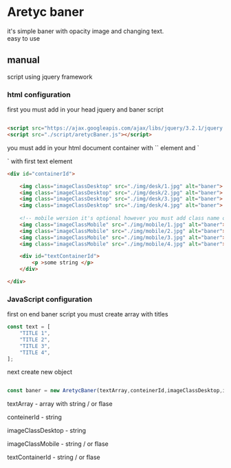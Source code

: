 <h1>
    Aretyc baner
</h1>
<p>
    it's simple baner with opacity image and changing text.
    <br> easy to use     
</p>

<h2>
manual 
</h2>

<aside class="warning">
    script using jquery framework 
</aside>

<h3>
    html configuration
</h3>
<p>
    first you must add in your head jquery and baner script 
</p>

```html

<script src="https://ajax.googleapis.com/ajax/libs/jquery/3.2.1/jquery.min.js"></script>
<script src="./script/aretycBaner.js"></script>

```

 
<p>
    you must add in your html document container with `<img>` element and `<div>` with first text element 
</p>


```html 
<div id="containerId">

    <img class="imageClassDesktop" src="./img/desk/1.jpg" alt="baner">
    <img class="imageClassDesktop" src="./img/desk/2.jpg" alt="baner">
    <img class="imageClassDesktop" src="./img/desk/3.jpg" alt="baner">
    <img class="imageClassDesktop" src="./img/desk/4.jpg" alt="baner">
        
    <!-- mobile wersion it's optional however you must add class name or false in class     constructor -->
    <img class="imageClassMobile" src="./img/mobile/1.jpg" alt="baner">
    <img class="imageClassMobile" src="./img/mobile/2.jpg" alt="baner">
    <img class="imageClassMobile" src="./img/mobile/3.jpg" alt="baner">
    <img class="imageClassMobile" src="./img/mobile/4.jpg" alt="baner">

    <div id="textContainerId">
        <p >some string </p>
    </div>

</div>   

```

<h3>
    JavaScript configuration
</h3>
<p>
    first on  end baner script you must create array with titles 
<p>

```javascript
const text = [
    "TITLE 1",
    "TITLE 2",
    "TITLE 3",
    "TITLE 4",
];

```

<p>
    next create new object 
</p>


```javascript

const baner = new AretycBaner(textArray,conteinerId,imageClassDesktop,imageClassMobile,textContainerId);


```

<p> textArray - array with string / or flase </p>
<p> conteinerId - string </p>
<p> imageClassDesktop - string </p>
<p> imageClassMobile - string / or flase</p>
<p> textContainerId - string / or flase</p>



